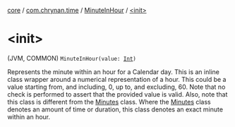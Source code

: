 [core](../../index.md) / [com.chrynan.time](../index.md) / [MinuteInHour](index.md) / [&lt;init&gt;](./-init-.md)

# &lt;init&gt;

(JVM, COMMON) `MinuteInHour(value: `[`Int`](https://kotlinlang.org/api/latest/jvm/stdlib/kotlin/-int/index.html)`)`

Represents the minute within an hour for a Calendar day. This is an inline class wrapper around a numerical
representation of a hour. This could be a value starting from, and including, 0, up to, and excluding, 60. Note that
no check is performed to assert that the provided value is valid. Also, note that this class is different from the
[Minutes](../-minutes/index.md) class. Where the [Minutes](../-minutes/index.md) class denotes an amount of time or duration, this class denotes an exact minute
within an hour.


